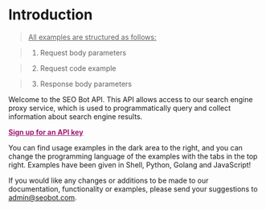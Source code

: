 # Introduction

> <u>All examples are structured as follows:</u>

> 1. Request body parameters

> 2. Request code example 

> 3. Response body parameters

Welcome to the SEO Bot API. This API allows access to our search engine proxy service, which is used to programmatically query and collect information about search engine results.

<a href="https://seobot.memberful.com/join" style="font-weight: bold; color:#a01b73;">Sign up for an API key</a>

You can find usage examples in the dark area to the right, and you can change the programming language of the examples with the tabs in the top right. Examples have been given in Shell, Python, Golang and JavaScript!

If you would like any changes or additions to be made to our documentation, functionality or examples, please send your suggestions to <a href="mailto:admin@seobot.com">admin@seobot.com</a>.
